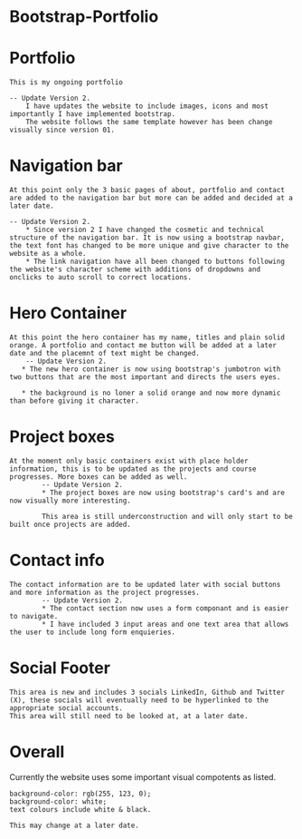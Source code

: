 # Bootstrap-Portfolio

 # Portfolio
    This is my ongoing portfolio

    -- Update Version 2.
        I have updates the website to include images, icons and most importantly I have implemented bootstrap.
        The website follows the same template however has been change visually since version 01.

# Navigation bar

    At this point only the 3 basic pages of about, portfolio and contact are added to the navigation bar but more can be added and decided at a later date.

    -- Update Version 2.
        * Since version 2 I have changed the cosmetic and technical structure of the navigation bar. It is now using a bootstrap navbar, the text font has changed to be more unique and give character to the website as a whole.
        * The link navigation have all been changed to buttons following the website's character scheme with additions of dropdowns and onclicks to auto scroll to correct locations.


# Hero Container

    At this point the hero container has my name, titles and plain solid orange. A portfolio and contact me button will be added at a later date and the placemnt of text might be changed.
        -- Update Version 2.
       * The new hero container is now using bootstrap's jumbotron with two buttons that are the most important and directs the users eyes.

       * the background is no loner a solid orange and now more dynamic than before giving it character.


# Project boxes

    At the moment only basic containers exist with place holder information, this is to be updated as the projects and course progresses. More boxes can be added as well.
            -- Update Version 2.
            * The project boxes are now using bootstrap's card's and are now visually more interesting.

            This area is still underconstruction and will only start to be built once projects are added.

# Contact info

    The contact information are to be updated later with social buttons and more information as the project progresses.
            -- Update Version 2.
            * The contact section now uses a form componant and is easier to navigate.
            * I have included 3 input areas and one text area that allows the user to include long form enquieries.

# Social Footer

    This area is new and includes 3 socials LinkedIn, Github and Twitter (X), these socials will eventually need to be hyperlinked to the appropriate social accounts.
    This area will still need to be looked at, at a later date.



# Overall

Currently the website uses some important visual compotents as listed.

    background-color: rgb(255, 123, 0);
    background-color: white;
    text colours include white & black.

    This may change at a later date.

